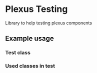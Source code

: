 # Plexus Testing

Library to help testing plexus components

## Example usage

### Test class

<!-- MACRO{snippet|id=test-class|file=src/test/java/org/codehaus/plexus/testing/PlexusTestJavaxTest.java} -->

### Used classes in test

<!-- MACRO{snippet|id=test-component|file=src/test/java/org/codehaus/plexus/testing/TestJavaxComponent.java} -->
<!-- MACRO{snippet|id=test-component2|file=src/test/java/org/codehaus/plexus/testing/TestJavaxComponent2.java} -->

